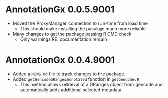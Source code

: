 # AnnotationGx 0.0.5.9001
* Moved the ProxyManager connection to run-time from load time
  * This should make installing the pacakge much more reliable
* Many changes to get the package passing R CMD check
  * Only warnings RE: documentation remain

# AnnotationGx 0.0.4.9001

* Added a `NEWS.md` file to track changes to the package.
* Added `getGencodeGRangesAnnotated` function in `getGencode.R`
  * This method allows retrieval of a GRanges object from gencode and automatically adds additional selected metadata
